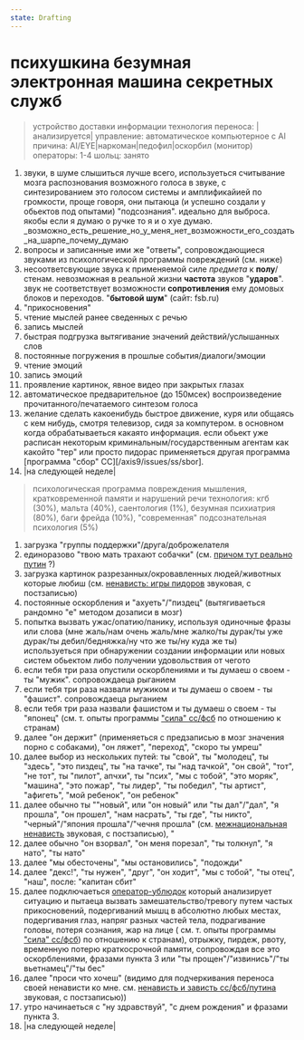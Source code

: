 ```yaml
---
state: Drafting
---
```

# психушкина безумная электронная машина секретных служб

> устройство доставки информации
> технология переноса: |анализируется|
> управление: автоматическое компьютерное с AI
> причина: AI/EYE|наркоман|педофил|оскорбил (монитор)
> операторы: 1-4
> шольц: занято

1. звуки, в шуме слышиться лучше всего, используеться считывание мозга распознования возможного голоса в звуке, с синтезированием это голосом системы и амплификайией по громкости, проще говоря, они пытаюца (и успешно создали у обьектов под опытами) "подсознания". идеально для выброса. якобы если я думаю о ручке то я и о хуе думаю.
         _возможно_есть_решение_но_у_меня_нет_возможности_его_создать_на_шарпе_почему_думаю
2.  вопросы и записанные ими же "ответы", сопровождающиеся звуками из психологической программы повреждений (см. ниже)
3. несоответсвующие звука к применяемой силе *предмета* к **полу**/стенам. невозможная в реальной жизни **частота** звуков "**ударов**". звук не соответствует возможности **сопротивления** ему домовых блоков и переходов. "**бытовой шум**" (сайт: fsb.ru)
4. "прикосновения"
5. чтение мыслей ранее сведенных с речью
6. запись мыслей
7. быстрая подгрузка вытягивание значений действий/услышанных слов
8. постоянные погружения в прошлые события/диалоги/эмоции
9.  чтение эмоций
10. запись эмоций
12. проявление картинок, явное видео при закрытых глазах
13. автоматическое предварительное  (до 150мсек) воспроизведение прочитанного/печатаемого синтезом голоса
14. желание сделать какоенибудь быстрое движение, куря или общаясь с кем нибудь, смотря телевизор, сидя за компутером. в основном когда обрабатываеться какаято информация. если обьект уже расписан некоторым криминальным/государственным агентам как какойто "тер" или просто пидорас применяеться другая программа  [программа "сбор" СС][/axis9/issues/ss/sbor].  
15. |на следующей неделе|

> психологическая программа повреждения мышления, кратковременной памяти и нарушений речи
> технология: кгб (30%), мальта (40%), саентология (1%), безумная психиатрия (80%), баги фрейда (10%), "современная" подсознательная психология (5%)

 1. загрузка "группы поддержки"/друга/доброжелателя
 2.  единоразово "твою мать трахают собачки" (см. [причом тут реально путин](/axis9/issues/ss/putin) ?)
 3. загрузка картинок разрезанных/окровавленных людей/животных которые любиш (см. [ненависть: игры пидоров](/axis9/issues/ss/inter_fss_hate) звуковая, с постзаписью)
 4. постоянные оскорбления и "ахуеть"/"пиздец" (вытягиваеться рандомно "е" методом дозаписи в мозг)
 5. попытка вызвать ужас/опатию/панику, используя одиночные фразы или слова (мне жаль/нам очень жаль/мне жалко/ты дурак/ты уже дурак/ты дебил/бедняжка/ну что же ты/ну куда же ты) 
          используеться при обнаружении создании информации или новых систем обьектом либо получении удовольствия от чегото
 6. если тебя три раза опустили оскорблениями и ты думаеш о своем - ты "мужик". сопровождаеца рыганием
 7. если тебя три раза назвали мужиком и ты думаеш о своем - ты "фашист". сопровождаеца рыганием
 8. если тебя три раза назвали фашистом и ты думаеш о своем - ты "японец" (см. т. опыты программы ["сила" сс/фсб](/axis9/issues/ss/fss_psy_attacks_on_countrys.md) по отношению к странам)
 9. далее "он держит" (применяеться с предзаписью в мозг значения порно с собаками), "он ляжет", "переход",  "скоро ты умреш"
 10.  далее выбор из нескольких путей: ты "свой", ты "молодец", ты "здесь",  "это пиздец", ты "на тачке", ты "над тачкой", "он свой", "тот", "не тот", ты "пилот", апчхи", ты "псих", "мы с тобой", "это моряк", "машина", "это пожар", "ты лидер", "ты победил", "ты артист", "афигеть", "мой ребенок", "он ребенок"
 11. далее обычно ты  ""новый", или "он новый" или "ты дал"/"дал",  "я прошла", "он прошел",  "нам насрать", "ты где", "ты никто", "черный"/"япония прошла"/"чечня прошла" (см. [межнациональная ненависть](inter_fss_hate) звуковая, с постзаписью), "
 12.  далее обычно "он взорвал", "он меня порезал", "ты толкнул", "я нато", "ты нато"
 13. далее "мы обесточены", "мы остановились", "подожди"
 14. далее "декс!", "ты нужен", "друг", "он ходит", "мы с тобой", "ты отец", "наш", после: "капитан сбит"
 15. далее подключаеться [оператор-ублюдок](/axis9/issues/ss/psy_operators.md) который анализирует ситуацию и пытаеца вызвать замешательство/тревогу путем частых прикосновений, подергиваний мышц в абсолютно любых местах, подергивания глаз, напряг разных частей тела, подрагивание головы, потеря сознания, жар на лице ( см. т. опыты программы ["сила" сс/фсб](/axis9/issues/ss/fss_psy_attacks_on_countrys.md)) по отношению к странам), отрыжку, пирдеж, рвоту, временную потерю краткосрочной памяти, сопровождая все это оскорблениями, фразами пункта 3 или "ты прощен"/"извинись"/"ты вьетнамец"/"ты бес"
 16. далее "проси что хочеш" (видимо для подчеркивания переноса своей ненависти ко мне. см. [ненависть и зависть сс/фсб/путина](inter_fss_hate) звуковая, с постзаписью))
 17. утро начинаеться с "ну здравствуй", "с днем рождения" и фразами пункта 3.
 18. |на следующей неделе|